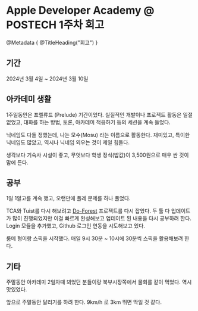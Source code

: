 # Apple Developer Academy @ POSTECH 1주차 회고
@Metadata {
    @TitleHeading("회고")
}

## 기간
2024년 3월 4일 ~ 2024년 3월 10일

## 아카데미 생활
1주일동안은 프렐류드 (Prelude) 기간이었다. 실질적인 개발이나 프로젝트 활동은 일절 없었고, 대화를 하는 방법, 토론, 아카데미 적응하기 등의 세션을 계속 들었다.

닉네임도 다들 정했는데, 나는 모수(Mosu) 라는 이름으로 활동한다. 재미있고, 특이한 닉네임도 많았고, 역시나 닉네임 외우는 것이 제일 힘들다.

생각보다 기숙사 시설이 좋고, 무엇보다 학생 정식(밥값)이 3,500원으로 매우 싼 것이 맘에 든다.

## 공부
1일 1알고를 계속 했고, 오랜만에 플레 문제를 하나 풀었다.

TCA와 Tuist를 다시 해보려고 [Do-Forest](https://github.com/yourssu/Do-Forest) 프로젝트를 다시 잡았다. 두 툴 다 업데이트가 많이 진행되었지만 이걸 빠르게 완성해보고 업데이트 된 내용을 다시 공부하려 한다. Login 모듈을 추가했고, Github 로그인 연동을 시도해보고 있다.

룸메 형이랑 스픽을 시작했다. 매일 9시 30분 ~ 10시에 30분씩 스픽을 활용해보려 한다.

## 기타
주말동안 아카데미 2일차때 뵈었던 분들이랑 북부시장쪽에서 물회를 같이 먹었다. 역시 맛있었다.

앞으로 주말동안 달리기를 하려 한다. 9km/h 로 3km 뛰면 딱일 것 같다.
